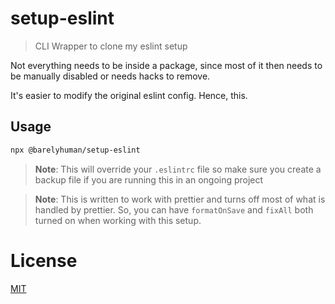 # setup-eslint

> CLI Wrapper to clone my eslint setup

Not everything needs to be inside a package, since most of it then needs
to be manually disabled or needs hacks to remove.

It's easier to modify the original eslint config. Hence, this.

## Usage

```sh
npx @barelyhuman/setup-eslint
```

> **Note**: This will override your `.eslintrc` file so make sure you create a backup file if you are running this in an ongoing project

> **Note**: This is written to work with prettier and turns off most of what is handled by prettier. So, you can have `formatOnSave` and `fixAll` both turned on when working with this setup.


# License

[MIT](/license)
